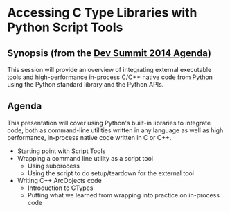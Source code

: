 Accessing C Type Libraries with Python Script Tools
==========

Synopsis (from the [Dev Summit 2014 Agenda](http://www.esri.com/events/devsummit/agenda))
----

This session will provide an overview of integrating external executable tools and high-performance in-process C/C++ native code from Python using the Python standard library and the Python APIs.

Agenda
----

This presentation will cover using Python's built-in libraries to integrate code, both as command-line utilities written in any language as well as high performance, in-process native code written in C or C++.

* Starting point with Script Tools
* Wrapping a command line utility as a script tool
  * Using subprocess
  * Using the script to do setup/teardown for the external tool
* Writing C++ ArcObjects code
  * Introduction to CTypes
  * Putting what we learned from wrapping into practice on in-process code
